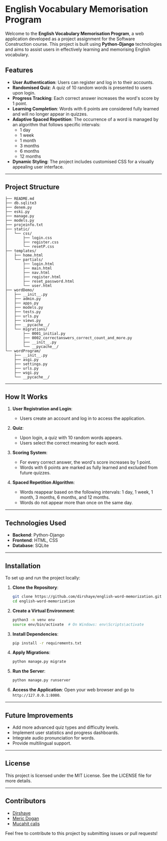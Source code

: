 # English Vocabulary Memorisation Program

Welcome to the **English Vocabulary Memorisation Program**, a web application developed as a project assignment for the Software Construction course. This project is built using **Python-Django** technologies and aims to assist users in effectively learning and memorising English vocabulary.

## Features

- **User Authentication**: Users can register and log in to their accounts.
- **Randomised Quiz**: A quiz of 10 random words is presented to users upon login.
- **Progress Tracking**: Each correct answer increases the word's score by 1 point.
- **Learning Completion**: Words with 6 points are considered fully learned and will no longer appear in quizzes.
- **Adaptive Spaced Repetition**: The occurrence of a word is managed by an algorithm that follows specific intervals:
  - 1 day
  - 1 week
  - 1 month
  - 3 months
  - 6 months
  - 12 months
- **Dynamic Styling**: The project includes customised CSS for a visually appealing user interface.

---

## Project Structure

```
├── README.md
├── db.sqlite3
├── denem.py
├── eski.py
├── manage.py
├── models.py
├── projeinfo.txt
├── static/
│   └── css/
│       ├── login.css
│       ├── register.css
│       └── resetP.css
├── templates/
│   ├── home.html
│   └── partials/
│       ├── login.html
│       ├── main.html
│       ├── nav.html
│       ├── register.html
│       ├── reset_password.html
│       └── user.html
├── wordDemo/
│   ├── __init__.py
│   ├── admin.py
│   ├── apps.py
│   ├── models.py
│   ├── tests.py
│   ├── urls.py
│   ├── views.py
│   ├── __pycache__/
│   └── migrations/
│       ├── 0001_initial.py
│       ├── 0002_correctanswers_correct_count_and_more.py
│       ├── __init__.py
│       └── __pycache__/
└── wordProgram/
    ├── __init__.py
    ├── asgi.py
    ├── settings.py
    ├── urls.py
    ├── wsgi.py
    └── __pycache__/
```

---

## How It Works

1. **User Registration and Login**:
   - Users create an account and log in to access the application.

2. **Quiz**:
   - Upon login, a quiz with 10 random words appears.
   - Users select the correct meaning for each word.

3. **Scoring System**:
   - For every correct answer, the word's score increases by 1 point.
   - Words with 6 points are marked as fully learned and excluded from future quizzes.

4. **Spaced Repetition Algorithm**:
   - Words reappear based on the following intervals: 1 day, 1 week, 1 month, 3 months, 6 months, and 12 months.
   - Words do not appear more than once on the same day.

---

## Technologies Used

- **Backend**: Python-Django
- **Frontend**: HTML, CSS
- **Database**: SQLite

---

## Installation

To set up and run the project locally:

1. **Clone the Repository**:
   ```bash
   git clone https://github.com/dirshaye/english-word-memorization.git
   cd english-word-memorization
   ```

2. **Create a Virtual Environment**:
   ```bash
   python3 -m venv env
   source env/bin/activate  # On Windows: env\Scripts\activate
   ```

3. **Install Dependencies**:
   ```bash
   pip install -r requirements.txt
   ```

4. **Apply Migrations**:
   ```bash
   python manage.py migrate
   ```

5. **Run the Server**:
   ```bash
   python manage.py runserver
   ```

6. **Access the Application**:
   Open your web browser and go to `http://127.0.0.1:8000`.

---

## Future Improvements

- Add more advanced quiz types and difficulty levels.
- Implement user statistics and progress dashboards.
- Integrate audio pronunciation for words.
- Provide multilingual support.

---

## License

This project is licensed under the MIT License. See the LICENSE file for more details.

---

## Contributors

- [Dirshaye](https://github.com/dirashye)
- [Meric Dogan](https://github.com/miracdogann)
- [Mucahit çaliş](https://github.com/mchtx)

Feel free to contribute to this project by submitting issues or pull requests!

